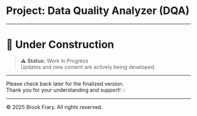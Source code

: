# Project: Data Quality Analyzer (DQA)

---

# 🚧 Under Construction  

> ⚠️ **Status:** Work in Progress  
> Updates and new content are actively being developed.  

---

Please check back later for the finalized version.  
Thank you for your understanding and support! 💡

---

© 2025 Brock Frary. All rights reserved.

